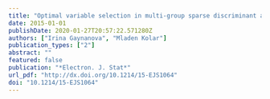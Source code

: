 ```yaml
---
title: "Optimal variable selection in multi-group sparse discriminant analysis"
date: 2015-01-01
publishDate: 2020-01-27T20:57:22.571280Z
authors: ["Irina Gaynanova", "Mladen Kolar"]
publication_types: ["2"]
abstract: ""
featured: false
publication: "*Electron. J. Stat*"
url_pdf: "http://dx.doi.org/10.1214/15-EJS1064"
doi: "10.1214/15-EJS1064"
---
```

